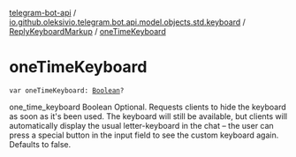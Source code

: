 [telegram-bot-api](../../index.md) / [io.github.oleksivio.telegram.bot.api.model.objects.std.keyboard](../index.md) / [ReplyKeyboardMarkup](index.md) / [oneTimeKeyboard](./one-time-keyboard.md)

# oneTimeKeyboard

`var oneTimeKeyboard: `[`Boolean`](https://kotlinlang.org/api/latest/jvm/stdlib/kotlin/-boolean/index.html)`?`

one_time_keyboard Boolean Optional. Requests clients to hide the keyboard as soon as it's been used. The keyboard
will still be available, but clients will automatically display the usual letter-keyboard in the chat – the user
can press a special button in the input field to see the custom keyboard again. Defaults to false.

